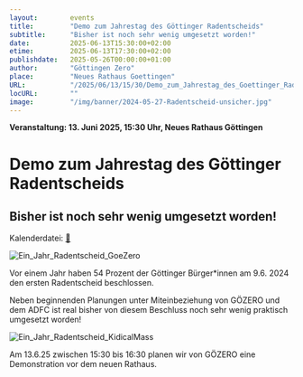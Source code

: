 ```yaml
---
layout:        events
title:         "Demo zum Jahrestag des Göttinger Radentscheids"
subtitle:      "Bisher ist noch sehr wenig umgesetzt worden!"
date:          2025-06-13T15:30:00+02:00
etime:         2025-06-13T17:30:00+02:00
publishdate:   2025-05-26T00:00:00+01:00
author:        "Göttingen Zero"
place:         "Neues Rathaus Goettingen"
URL:           "/2025/06/13/15/30/Demo_zum_Jahrestag_des_Goettinger_Radentscheids"
locURL:        ""
image:         "/img/banner/2024-05-27-Radentscheid-unsicher.jpg"
---
```


**Veranstaltung: 13. Juni 2025, 15:30 Uhr, Neues Rathaus Göttingen**

Demo zum Jahrestag des Göttinger Radentscheids
===========

Bisher ist noch sehr wenig umgesetzt worden!
-----------


Kalenderdatei: [📆](/ics/2025-06-13_16-30_demo_zum_zum_jahrestag_des_goettinger_radentscheids.ics)

![Ein_Jahr_Radentscheid_GoeZero](/img/event/2025-06-13-Ein_Jahr_Radentscheid_GoeZero.png)

Vor einem Jahr haben 54 Prozent der Göttinger Bürger*innen am 9.6. 2024 den ersten Radentscheid beschlossen.

Neben beginnenden Planungen unter Miteinbeziehung von GÖZERO und dem ADFC ist real bisher von diesem Beschluss noch sehr wenig praktisch umgesetzt worden! 

![Ein_Jahr_Radentscheid_KidicalMass](/img/event/2025-06-13-Ein_Jahr_Radentscheid_KidicalMass.png)

Am 13.6.25 zwischen 15:30 bis 16:30 planen wir von GÖZERO eine Demonstration vor dem neuen Rathaus. 

